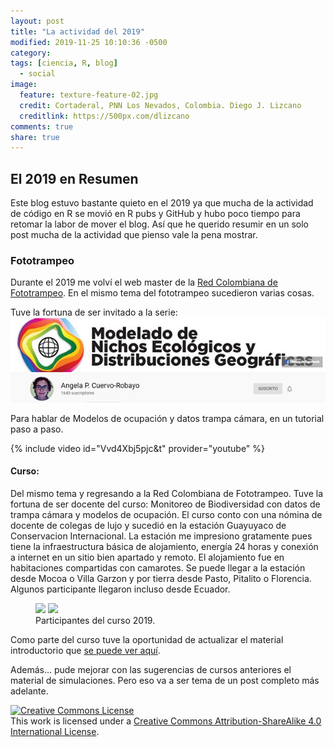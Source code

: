 ```yaml
---
layout: post
title: "La actividad del 2019"
modified: 2019-11-25 10:10:36 -0500
category:
tags: [ciencia, R, blog]
  - social
image:
  feature: texture-feature-02.jpg
  credit: Cortaderal, PNN Los Nevados, Colombia. Diego J. Lizcano
  creditlink: https://500px.com/dlizcano
comments: true
share: true
---
```


## El 2019 en Resumen

Este blog estuvo bastante quieto en el 2019 ya que mucha de la actividad de código en R se movió en R pubs y GitHub y hubo poco tiempo para retomar la labor de mover el blog. Así que he querido resumir en un solo post mucha de la actividad que pienso vale la pena mostrar.    

### Fototrampeo

Durante el 2019 me volví el web master de la  [Red Colombiana de Fototrampeo](https://redfototrampeo.netlify.app/). En el mismo tema del fototrampeo sucedieron varias cosas.

Tuve la fortuna de ser invitado a la serie:
![Modelado de Nichos Ecológicos y Distribuciones Geográficas](/images/2019/Angela_Cuervo.jpg)

Para hablar de Modelos de ocupación y datos trampa cámara, en un tutorial paso a paso.

{% include video id="Vvd4Xbj5pjc&t" provider="youtube" %}

#### Curso: 

Del mismo tema y regresando a la Red Colombiana de Fototrampeo. Tuve la fortuna de ser docente del curso: Monitoreo de Biodiversidad con datos de trampa cámara y modelos de ocupación. El curso conto con una nómina de docente de colegas de lujo y sucedió en la estación Guayuyaco de Conservacion Internacional. La estación me impresiono gratamente pues tiene la infraestructura básica de alojamiento, energía 24 horas y conexión a internet en un sitio bien apartado y remoto. El alojamiento fue en habitaciones compartidas con camarotes. Se puede llegar a la estación desde Mocoa o Villa Garzon y por tierra desde Pasto, Pitalito o Florencia. Algunos participante llegaron incluso desde Ecuador. 


<figure class="half">
    <a href="/images/curso/7D2_6006.jpg"><img src="/images/curso/7D2_6006.jpg"></a>
    <a href="/images/curso/7D2_6018.jpg"><img src="/images/curso/7D2_6018.jpg"></a>
    <figcaption>Participantes del curso 2019.</figcaption>
</figure>


Como parte del curso tuve la oportunidad de actualizar el material introductorio que  [se puede ver aquí](https://dlizcano.github.io/IntroOccuPresent/index_Piamonte.html).



Además... pude mejorar con las sugerencias de cursos anteriores el material de simulaciones. Pero eso va a ser tema de un post completo más adelante.



<p>
<a rel="license" href="http://creativecommons.org/licenses/by-sa/4.0/"><img alt="Creative Commons License" style="border-width:0" src="http://i.creativecommons.org/l/by-sa/4.0/88x31.png" /></a><br />This work is licensed under a <a rel="license" href="http://creativecommons.org/licenses/by-sa/4.0/">Creative Commons Attribution-ShareAlike 4.0 International License</a>.
</p>
